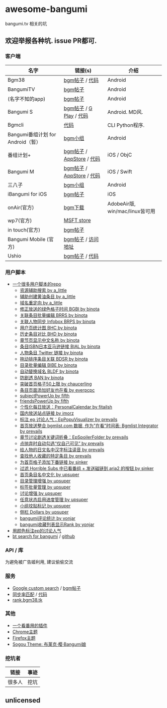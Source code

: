 # awesome-bangumi

bangumi.tv 相关的坑

## 欢迎举报各种坑. issue PR都可.

### 客户端

| **名字** | **链接(s)** | **介绍**
| -------- | ----------- | --------
| Bgm38  | [bgm帖子](http://bangumi.tv/group/topic/341141)  / [代码](https://github.com/zubinxiong/Bgm38) | Android
| BangumiTV  | [bgm帖子](http://bangumi.tv/group/topic/342142) | Android
| (名字不知的app) | [bgm帖子](http://bangumi.tv/group/topic/342131) | Android
| Bangumi S  | [bgm帖子](http://bangumi.tv/group/topic/311253)  / [G Play](https://play.google.com/store/apps/details?id=io.github.scarletsky.bangumi) / [代码](https://github.com/scarletsky/Bangumi-Android) | Android. MD风. 
| Bgmcli|  [代码](https://github.com/glennq/bgmcli)  | CLI Python程序.
| Bangumi番组计划 for Android（暂）| [bgm小组](http://bangumi.tv/group/bgm_android) | Android
| 番组计划+ | [bgm帖子](http://bangumi.tv/group/topic/32239) / [AppStore](https://itunes.apple.com/cn/app/fan-zu-ji-hua+/id878016314?mt=8) / [代码](https://github.com/billgateshxk/bangumi) | iOS / ObjC
| Bangumi M | [bgm帖子](http://bangumi.tv/group/topic/311716) / [AppStore](https://itunes.apple.com/cn/app/bangumi-m/id1029813683?l=en&mt=8) / [代码](https://github.com/MainasuK/Bangumi-M) | iOS / Swift
| 三八子 | [bgm小组](http://bangumi.tv/group/yaba) | Android
| iBangumi for iOS | [bgm帖子](http://bangumi.tv/group/topic/340523) | iOS
| onAir(官方) | [bgm下载](http://bangumi.tv/onair) | AdobeAir版, win/mac/linux皆可用
| wp7(官方) | [MSFT store](https://www.microsoft.com/en-us/store/apps/bangumi-%e7%95%aa%e7%b5%84%e8%a8%88%e5%8a%83/9nblggh08w6q) |
| in touch(官方) | [bgm帖子](http://bangumi.tv/group/topic/8635) |
| Bangumi Mobile (官方) | [bgm帖子](http://bangumi.tv/group/topic/5155) / [访问地址](http://bangumi.tv/m)
| Ushio | [bgm帖子](http://bangumi.tv/group/topic/342887) / [代码](https://github.com/pye52/Ushio)


### 用户脚本

- [一个很多用户脚本的repo](https://github.com/bangumi/scripts)
    - [资源辅助搜索 by a_little](https://github.com/bangumi/scripts/tree/master/a_little#资源辅助搜索)
    - [辅助创建黄油条目 by a_little](https://github.com/bangumi/scripts/tree/master/a_little#辅助创建黄油条目)
    - [域名重定向 by a_little](https://github.com/bangumi/scripts/tree/master/a_little#域名重定向)
    - [修正放送的绿色格子时间 BGBI  by binota](https://github.com/bangumi/scripts/tree/master/binota#修正放送的绿色格子时间-bgbi-)
    - [关联条目批量编辑 BRRS by binota](https://github.com/bangumi/scripts/tree/master/binota#关联条目批量编辑-brrs)
    - [关联人物同步 Infobox BRPS by binota](https://github.com/bangumi/scripts/tree/master/binota#关联人物同步-infobox-brps)
    - [用户页统计图 BHC by binota](https://github.com/bangumi/scripts/tree/master/binota#用户页统计图-bhc)
    - [历史条目对比 BHD by binota](https://github.com/bangumi/scripts/tree/master/binota#历史条目对比-bhd)
    - [章节页显示中文名称 by binota](https://github.com/bangumi/scripts/tree/master/binota#章节页显示中文名称)
    - [条目ISBN日本亚马逊链接 BIAL by binota](https://github.com/bangumi/scripts/tree/master/binota#条目isbn日本亚马逊链接-bial)
    - [人物条目 Twitter 链接 by binota](https://github.com/bangumi/scripts/tree/master/binota#人物条目-twitter-链接)
    - [拖动排序条目关联 BDSR by binota](https://github.com/bangumi/scripts/tree/master/binota#拖动排序条目关联-bdsr)
    - [目录批量编辑 BIBE by binota](https://github.com/bangumi/scripts/tree/master/binota#目录批量编辑-bibe)
    - [自动替换域名 BLDF by binota](https://github.com/bangumi/scripts/tree/master/binota#自动替换域名-bldf)
    - [防剧透 BAN by binota](https://github.com/bangumi/scripts/tree/master/binota#防剧透-ban)
    - [突破首页格子50上限 by chaucerling](https://github.com/bangumi/scripts/tree/master/chaucerling#突破首页格子50上限)
    - [条目页面添加好友也在看 by everpcpc](https://github.com/bangumi/scripts/tree/master/everpcpc#条目页面添加好友也在看)
    - [subjectPowerUp by fifth](https://github.com/bangumi/scripts/tree/master/fifth#subjectpowerup)
    - [friendsPowerUp by fifth](https://github.com/bangumi/scripts/tree/master/fifth#friendspowerup)
    - [个性化每日放送：PersonalCalendar by fitailsh](https://github.com/bangumi/scripts/tree/master/fitailsh#个性化每日放送：personalcalendar)
    - [国内放送站点链接 by imorz](https://github.com/bangumi/scripts/tree/master/imorz#国内放送站点链接)
    - [标注 ep 讨论人气：EpPopuVisualizer by prevails](https://github.com/bangumi/scripts/tree/master/prevails#标注-ep-讨论人气：eppopuvisualizer)
    - [首页放送整合 bgmlist.com 数据, 作为"在看"时间表: Bgmlist Integrator by prevails](https://github.com/bangumi/scripts/tree/master/prevails#首页放送整合-bgmlist.com-数据,-作为"在看"时间表:-bgmlist-integrator)
    - [章节讨论剧透关键词折叠：EpSpoilerFolder by prevails](https://github.com/bangumi/scripts/tree/master/prevails#章节讨论剧透关键词折叠：epspoilerfolder)
    - [点抛弃时自动勾选“仅自己可见” by prevails](https://github.com/bangumi/scripts/tree/master/prevails#点抛弃时自动勾选“仅自己可见”)
    - [给人物的日文名中汉字标注读音 by prevails](https://github.com/bangumi/scripts/tree/master/prevails#给人物的日文名中汉字标注读音)
    - [查找他人收藏的特定条目 by prevails](https://github.com/bangumi/scripts/tree/master/prevails#查找他人收藏的特定条目)
    - [为首页格子添加下番链接 by sinker](https://github.com/bangumi/scripts/tree/master/sinker#为首页格子添加下番链接)
    - [过滤 Horrible Subs 中已看番组 + 发送磁链到 aria2 的按钮 by sinker](https://github.com/bangumi/scripts/tree/master/sinker#过滤-horrible-subs-中已看番组--发送磁链到-aria2-的按钮)
    - [首页条目名中文化 by upsuper](https://github.com/bangumi/scripts/tree/master/upsuper#首页条目名中文化)
    - [目录管理增强 by upsuper](https://github.com/bangumi/scripts/tree/master/upsuper#目录管理增强)
    - [标签批量管理 by upsuper](https://github.com/bangumi/scripts/tree/master/upsuper#标签批量管理)
    - [讨论增强 by upsuper](https://github.com/bangumi/scripts/tree/master/upsuper#讨论增强)
    - [任意状态启用进度管理 by upsuper](https://github.com/bangumi/scripts/tree/master/upsuper#任意状态启用进度管理)
    - [小组坟贴标记 by upsuper](https://github.com/bangumi/scripts/tree/master/upsuper#小组坟贴标记)
    - [侧栏 Dollars by upsuper](https://github.com/bangumi/scripts/tree/master/upsuper#侧栏-dollars)
    - [bangumi评论统计 by yonjar](https://github.com/bangumi/scripts/tree/master/yonjar#bangumi评论统计)
    - [bangumi收藏列表显示Rank by yonjar](https://github.com/bangumi/scripts/tree/master/yonjar#bangumi收藏列表显示rank)
- [用颜色标注ep的讨论人气](http://bangumi.tv/group/topic/340530)
- [bt search for bangumi](http://bangumi.tv/group/topic/311291) / [github](https://github.com/22earth/gm_scripts)

### API / 库

为避免被广告姬利用, 建议偷偷交流

### 服务

- [Google custom search](https://cse.google.com/cse/home?cx=008561732579436191137:pumvqkbpt6w) / [bgm帖子](http://bangumi.tv/group/topic/6432)
- [同步率匹配](http://bangumi.tv/group/topic/43737) / [代码](https://github.com/wattlebird/Chi)
- [rank.bgm38.tk](http://bangumi.tv/group/topic/36036)

### 其他

- [一个看番用的插件](http://bangumi.tv/group/topic/22241)
- [Chrome主题](http://bangumi.tv/group/topic/1303)
- [Firefox主题](http://bangumi.tv/group/topic/8416)
- [Sogou Theme: 布莱克·樱·Bangumi娘](http://bangumi.tv/group/topic/7254)

### 挖坑者

| **链接** | **事迹**
| ------ | ----
| 很多人 | 挖坑

## unlicensed
